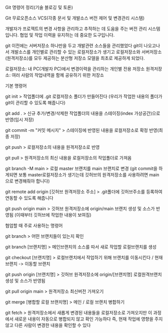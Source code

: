 

Git 명령어 정리(기술 블로깅 및 토론)

Git
무료오픈소스 VCS(각종 문서 및 개발소스 버전 제어 및 변경관리 시스템)

개발자가 프로젝트의 변경 사항을 관리하고 추적하는 데 도움을 주는 버전 관리 시스템입니다. 
협업 및 작업 이력을 유지하는 데 중요한 도구입니다.

git 이전에는 서버저장소 하나만을 두고 개발관련 소스들을 관리했었다
git이 나오고나서 개발소스를 개인별로 관리할 수 있는 로컬저장소가 생기고
로컬저장소와 서버저장소(원격저장소)를 모두 제공하는 분산형 저장소 모델을 최초로 제공하게 되었다.

로컬저장소: 내 PC(개발자 PC)에서 변경이력을 관리하는 개인별 전용 저장소
원격저장소: 여러 사람의 작업내역을 함께 공유하기 위한 저장소



기본 명령어

git init > 작업폴더에 .git 로컬저장소 폴더가 만들어진다 (우리가 작업한 내용의 폴더가 git이 관리할 수 있도록 해줍니다)

git add . > 신규 추가/변경/삭제한 작업폴더의 내용을 스테이징(index 가상공간)으로 반영(임시 저장)

git commit -m "커밋 메시지" > 스테이징에 반영된 내용을 로컬저장소로 확정 반영(최종 저장)

git push > 로컬저장소의 내용을 원격저장소로 반영

git pull > 원격저장소의 최신 내용을 로컬저장소의 작업폴더로 가져옴

git branch -M main > 로컬 master 브랜치를 main 브랜치로 변경 (git commit을 하게되면 보통 master로컬저장소가 생기는데 깃허브의 원격저장소를 사용하려면 main으로 변경해줘야 합니다)

git remote add origin [깃허브 원격저장소 주소] > .git폴더에 깃허브주소를 등록하여 연동할 수 있도록 해줍니다

git push origin main > 깃허브 원격저장소에 origin/main 브랜치 생성 및 소스가 반영됨 (이때부터 깃허브에 작업한 내용이 보여짐)




협업할 때 주로 사용하는 명령어

git branch > 어떤 브랜치들이 있는지 확인

git branch [브랜치명] > 메인브랜치의 소스를 따서 새로 작업할 로컬브랜치를 생성

git checkout [브랜치명] > 로컬브랜치에서 작업하기 위해 브랜치를 이동시킨다 / 현재 브랜치 -> 이동할 브랜치

git push origin [브랜치명] > 깃허브 원격저장소에 origin/[브랜치명] 로컬원격브랜치 생성 및 소스가 반영됨

git pull origin main > 원격저장소 최신버전 가져오기

git merge [병합할 로컬 브랜치명] > 메인 / 로컬 브랜치 병합하기

git fetch > 원격저장소에서 새롭게 변경된 내용들을 로컬저장소로 가져오지만 이 과정에서 새로운 내용이 자동으로 병합되지 않고 확인 가능하다
즉, 현재 작업에 영향을 주지 않고 다른 사람이 변경한 내용을 확인할 수 있다



